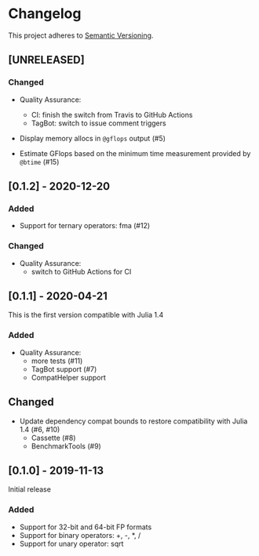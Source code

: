 # Changelog

This project adheres to [Semantic Versioning](https://semver.org/spec/v2.0.0.html).



## [UNRELEASED]

### Changed

- Quality Assurance:
  - CI: finish the switch from Travis to GitHub Actions
  - TagBot: switch to issue comment triggers

- Display memory allocs in `@gflops` output (#5)

- Estimate GFlops based on the minimum time measurement provided by `@btime` (#15)



## [0.1.2] - 2020-12-20

### Added

- Support for ternary operators: fma (#12)

### Changed

- Quality Assurance:
  - switch to GitHub Actions for CI



## [0.1.1] - 2020-04-21

This is the first version compatible with Julia 1.4

### Added

- Quality Assurance:
  - more tests (#11)
  - TagBot support (#7)
  - CompatHelper support
  
## Changed

- Update dependency compat bounds to restore compatibility with Julia 1.4 (#6, #10)
  - Cassette (#8)
  - BenchmarkTools (#9)



## [0.1.0] - 2019-11-13

Initial release

### Added

- Support for 32-bit and 64-bit FP formats
- Support for binary operators: +, -, *, /
- Support for unary operator: sqrt
